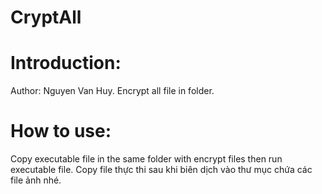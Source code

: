 # CryptAll

# Introduction: 
   Author: Nguyen Van Huy.
   Encrypt all file in folder.
# How to use: 
Copy executable file in the same folder with encrypt files then run executable file.
Copy file thực thi sau khi biên dịch vào thư mục chứa các file ảnh nhé.
